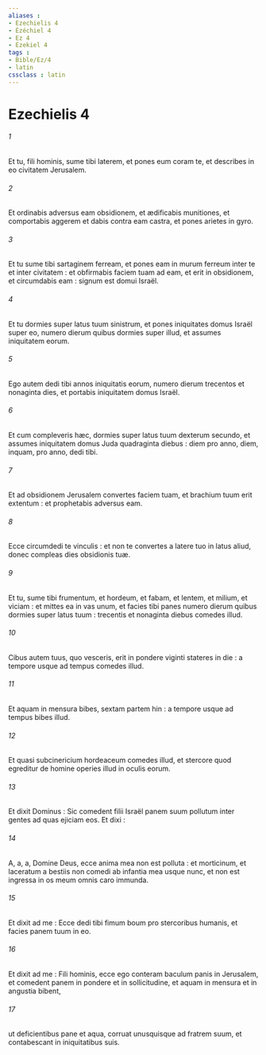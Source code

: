 ```yaml
---
aliases : 
- Ezechielis 4
- Ézéchiel 4
- Ez 4
- Ezekiel 4
tags : 
- Bible/Ez/4
- latin
cssclass : latin
---
```


# Ezechielis 4

###### 1
Et tu, fili hominis, sume tibi laterem, et pones eum coram te, et describes in eo civitatem Jerusalem.
###### 2
Et ordinabis adversus eam obsidionem, et ædificabis munitiones, et comportabis aggerem et dabis contra eam castra, et pones arietes in gyro.
###### 3
Et tu sume tibi sartaginem ferream, et pones eam in murum ferreum inter te et inter civitatem : et obfirmabis faciem tuam ad eam, et erit in obsidionem, et circumdabis eam : signum est domui Israël.
###### 4
Et tu dormies super latus tuum sinistrum, et pones iniquitates domus Israël super eo, numero dierum quibus dormies super illud, et assumes iniquitatem eorum.
###### 5
Ego autem dedi tibi annos iniquitatis eorum, numero dierum trecentos et nonaginta dies, et portabis iniquitatem domus Israël.
###### 6
Et cum compleveris hæc, dormies super latus tuum dexterum secundo, et assumes iniquitatem domus Juda quadraginta diebus : diem pro anno, diem, inquam, pro anno, dedi tibi.
###### 7
Et ad obsidionem Jerusalem convertes faciem tuam, et brachium tuum erit extentum : et prophetabis adversus eam.
###### 8
Ecce circumdedi te vinculis : et non te convertes a latere tuo in latus aliud, donec compleas dies obsidionis tuæ.
###### 9
Et tu, sume tibi frumentum, et hordeum, et fabam, et lentem, et milium, et viciam : et mittes ea in vas unum, et facies tibi panes numero dierum quibus dormies super latus tuum : trecentis et nonaginta diebus comedes illud.
###### 10
Cibus autem tuus, quo vesceris, erit in pondere viginti stateres in die : a tempore usque ad tempus comedes illud.
###### 11
Et aquam in mensura bibes, sextam partem hin : a tempore usque ad tempus bibes illud.
###### 12
Et quasi subcinericium hordeaceum comedes illud, et stercore quod egreditur de homine operies illud in oculis eorum.
###### 13
Et dixit Dominus : Sic comedent filii Israël panem suum pollutum inter gentes ad quas ejiciam eos. Et dixi :
###### 14
A, a, a, Domine Deus, ecce anima mea non est polluta : et morticinum, et laceratum a bestiis non comedi ab infantia mea usque nunc, et non est ingressa in os meum omnis caro immunda.
###### 15
Et dixit ad me : Ecce dedi tibi fimum boum pro stercoribus humanis, et facies panem tuum in eo.
###### 16
Et dixit ad me : Fili hominis, ecce ego conteram baculum panis in Jerusalem, et comedent panem in pondere et in sollicitudine, et aquam in mensura et in angustia bibent,
###### 17
ut deficientibus pane et aqua, corruat unusquisque ad fratrem suum, et contabescant in iniquitatibus suis.
